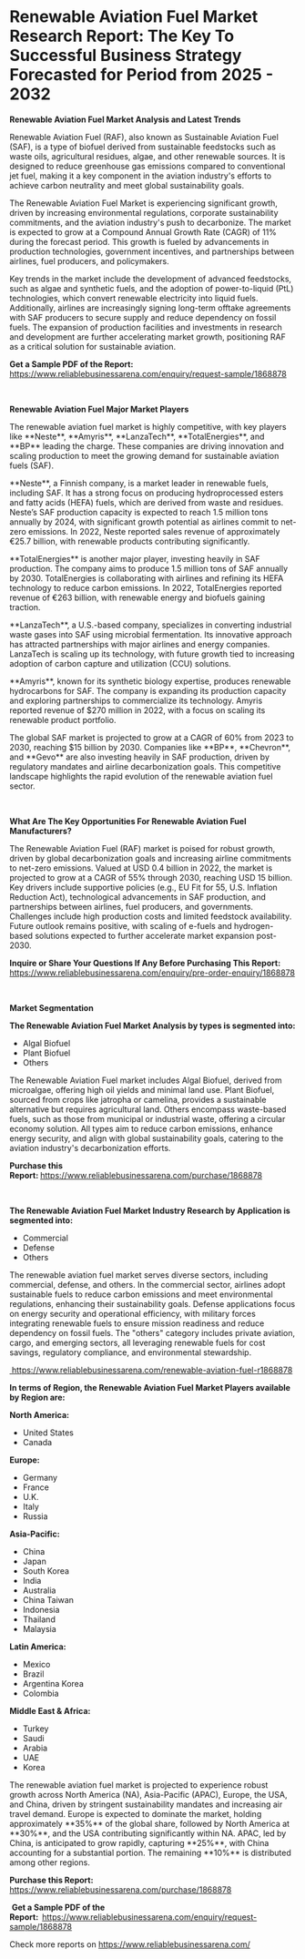 <p><h1>Renewable Aviation Fuel Market Research Report: The Key To Successful Business Strategy Forecasted for Period from 2025 - 2032</h1></p><p><strong>Renewable Aviation Fuel Market Analysis and Latest Trends</strong></p>
<p><p>Renewable Aviation Fuel (RAF), also known as Sustainable Aviation Fuel (SAF), is a type of biofuel derived from sustainable feedstocks such as waste oils, agricultural residues, algae, and other renewable sources. It is designed to reduce greenhouse gas emissions compared to conventional jet fuel, making it a key component in the aviation industry's efforts to achieve carbon neutrality and meet global sustainability goals.</p><p>The Renewable Aviation Fuel Market is experiencing significant growth, driven by increasing environmental regulations, corporate sustainability commitments, and the aviation industry's push to decarbonize. The market is expected to grow at a Compound Annual Growth Rate (CAGR) of 11% during the forecast period. This growth is fueled by advancements in production technologies, government incentives, and partnerships between airlines, fuel producers, and policymakers.</p><p>Key trends in the market include the development of advanced feedstocks, such as algae and synthetic fuels, and the adoption of power-to-liquid (PtL) technologies, which convert renewable electricity into liquid fuels. Additionally, airlines are increasingly signing long-term offtake agreements with SAF producers to secure supply and reduce dependency on fossil fuels. The expansion of production facilities and investments in research and development are further accelerating market growth, positioning RAF as a critical solution for sustainable aviation.</p></p>
<p><strong>Get a Sample PDF of the Report:&nbsp;</strong> <a href="https://www.reliablebusinessarena.com/enquiry/request-sample/1868878?utm_campaign=1891&utm_medium=2&utm_source=Github&utm_content=ia&utm_term=25012025&utm_id=renewable-aviation-fuel">https://www.reliablebusinessarena.com/enquiry/request-sample/1868878</a></p>
<p>&nbsp;</p>
<p><strong>Renewable Aviation Fuel Major Market Players</strong></p>
<p><p>The renewable aviation fuel market is highly competitive, with key players like **Neste**, **Amyris**, **LanzaTech**, **TotalEnergies**, and **BP** leading the charge. These companies are driving innovation and scaling production to meet the growing demand for sustainable aviation fuels (SAF).</p><p>**Neste**, a Finnish company, is a market leader in renewable fuels, including SAF. It has a strong focus on producing hydroprocessed esters and fatty acids (HEFA) fuels, which are derived from waste and residues. Neste’s SAF production capacity is expected to reach 1.5 million tons annually by 2024, with significant growth potential as airlines commit to net-zero emissions. In 2022, Neste reported sales revenue of approximately €25.7 billion, with renewable products contributing significantly.</p><p>**TotalEnergies** is another major player, investing heavily in SAF production. The company aims to produce 1.5 million tons of SAF annually by 2030. TotalEnergies is collaborating with airlines and refining its HEFA technology to reduce carbon emissions. In 2022, TotalEnergies reported revenue of €263 billion, with renewable energy and biofuels gaining traction.</p><p>**LanzaTech**, a U.S.-based company, specializes in converting industrial waste gases into SAF using microbial fermentation. Its innovative approach has attracted partnerships with major airlines and energy companies. LanzaTech is scaling up its technology, with future growth tied to increasing adoption of carbon capture and utilization (CCU) solutions.</p><p>**Amyris**, known for its synthetic biology expertise, produces renewable hydrocarbons for SAF. The company is expanding its production capacity and exploring partnerships to commercialize its technology. Amyris reported revenue of $270 million in 2022, with a focus on scaling its renewable product portfolio.</p><p>The global SAF market is projected to grow at a CAGR of 60% from 2023 to 2030, reaching $15 billion by 2030. Companies like **BP**, **Chevron**, and **Gevo** are also investing heavily in SAF production, driven by regulatory mandates and airline decarbonization goals. This competitive landscape highlights the rapid evolution of the renewable aviation fuel sector.</p></p>
<p>&nbsp;</p>
<p><strong>What Are The Key Opportunities For Renewable Aviation Fuel Manufacturers?</strong></p>
<p><p>The Renewable Aviation Fuel (RAF) market is poised for robust growth, driven by global decarbonization goals and increasing airline commitments to net-zero emissions. Valued at USD 0.4 billion in 2022, the market is projected to grow at a CAGR of 55% through 2030, reaching USD 15 billion. Key drivers include supportive policies (e.g., EU Fit for 55, U.S. Inflation Reduction Act), technological advancements in SAF production, and partnerships between airlines, fuel producers, and governments. Challenges include high production costs and limited feedstock availability. Future outlook remains positive, with scaling of e-fuels and hydrogen-based solutions expected to further accelerate market expansion post-2030.</p></p>
<p><strong>Inquire or Share Your Questions If Any Before Purchasing This Report:</strong> <a href="https://www.reliablebusinessarena.com/enquiry/pre-order-enquiry/1868878?utm_campaign=1891&utm_medium=2&utm_source=Github&utm_content=ia&utm_term=25012025&utm_id=renewable-aviation-fuel">https://www.reliablebusinessarena.com/enquiry/pre-order-enquiry/1868878</a></p>
<p>&nbsp;</p>
<p><strong>Market Segmentation</strong></p>
<p><strong>The Renewable Aviation Fuel Market Analysis by types is segmented into:</strong></p>
<p><ul><li>Algal Biofuel</li><li>Plant Biofuel</li><li>Others</li></ul></p>
<p><p>The Renewable Aviation Fuel market includes Algal Biofuel, derived from microalgae, offering high oil yields and minimal land use. Plant Biofuel, sourced from crops like jatropha or camelina, provides a sustainable alternative but requires agricultural land. Others encompass waste-based fuels, such as those from municipal or industrial waste, offering a circular economy solution. All types aim to reduce carbon emissions, enhance energy security, and align with global sustainability goals, catering to the aviation industry's decarbonization efforts.</p></p>
<p><strong>Purchase this Report:&nbsp;</strong><a href="https://www.reliablebusinessarena.com/purchase/1868878?utm_campaign=1891&utm_medium=2&utm_source=Github&utm_content=ia&utm_term=25012025&utm_id=renewable-aviation-fuel">https://www.reliablebusinessarena.com/purchase/1868878</a></p>
<p>&nbsp;</p>
<p><strong>The Renewable Aviation Fuel Market Industry Research by Application is segmented into:</strong></p>
<p><ul><li>Commercial</li><li>Defense</li><li>Others</li></ul></p>
<p><p>The renewable aviation fuel market serves diverse sectors, including commercial, defense, and others. In the commercial sector, airlines adopt sustainable fuels to reduce carbon emissions and meet environmental regulations, enhancing their sustainability goals. Defense applications focus on energy security and operational efficiency, with military forces integrating renewable fuels to ensure mission readiness and reduce dependency on fossil fuels. The "others" category includes private aviation, cargo, and emerging sectors, all leveraging renewable fuels for cost savings, regulatory compliance, and environmental stewardship.</p></p>
<p><a href="https://www.reliablebusinessarena.com/renewable-aviation-fuel-r1868878?utm_campaign=1891&utm_medium=2&utm_source=Github&utm_content=ia&utm_term=25012025&utm_id=renewable-aviation-fuel">&nbsp;https://www.reliablebusinessarena.com/renewable-aviation-fuel-r1868878</a></p>
<p><strong>In terms of Region, the Renewable Aviation Fuel Market Players available by Region are:</strong></p>
<p>
    <p> <strong> North America: </strong>
        <ul>
            <li>United States</li>
            <li>Canada</li>
        </ul>
        </p> 
    <p> <strong> Europe: </strong>
        <ul>
            <li>Germany</li>
            <li>France</li>
            <li>U.K.</li>
            <li>Italy</li>
            <li>Russia</li>
        </ul>
        </p> 
    <p> <strong> Asia-Pacific: </strong>
        <ul>
            <li>China</li>
            <li>Japan</li>
            <li>South Korea</li>
            <li>India</li>
            <li>Australia</li>
            <li>China Taiwan</li>
            <li>Indonesia</li>
            <li>Thailand</li>
            <li>Malaysia</li>
        </ul>
        </p> 
    <p> <strong> Latin America: </strong>
        <ul>
            <li>Mexico</li>
            <li>Brazil</li>
            <li>Argentina Korea</li>
            <li>Colombia</li>
        </ul>
        </p> 
    <p> <strong> Middle East & Africa: </strong>
        <ul>
            <li>Turkey</li>
            <li>Saudi</li>
            <li>Arabia</li>
            <li>UAE</li>
            <li>Korea</li>
        </ul>
    </p>
    </p>
<p><p>The renewable aviation fuel market is projected to experience robust growth across North America (NA), Asia-Pacific (APAC), Europe, the USA, and China, driven by stringent sustainability mandates and increasing air travel demand. Europe is expected to dominate the market, holding approximately **35%** of the global share, followed by North America at **30%**, and the USA contributing significantly within NA. APAC, led by China, is anticipated to grow rapidly, capturing **25%**, with China accounting for a substantial portion. The remaining **10%** is distributed among other regions.</p></p>
<p><strong>Purchase this Report: </strong><a href="https://www.reliablebusinessarena.com/purchase/1868878?utm_campaign=1891&utm_medium=2&utm_source=Github&utm_content=ia&utm_term=25012025&utm_id=renewable-aviation-fuel">https://www.reliablebusinessarena.com/purchase/1868878</a></p>
<p>&nbsp;<strong>Get a Sample PDF of the Report:&nbsp;&nbsp;</strong><a href="https://www.reliablebusinessarena.com/enquiry/request-sample/1868878?utm_campaign=1891&utm_medium=2&utm_source=Github&utm_content=ia&utm_term=25012025&utm_id=renewable-aviation-fuel">https://www.reliablebusinessarena.com/enquiry/request-sample/1868878</a></p>
<p><strong></strong></p>
<p>Check more reports on <a href="https://www.reliablebusinessarena.com/?utm_campaign=1891&utm_medium=2&utm_source=Github&utm_content=ia&utm_term=25012025&utm_id=renewable-aviation-fuel">https://www.reliablebusinessarena.com/</a></p>
